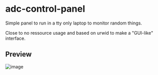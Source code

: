 # adc-control-panel
Simple panel to run in a tty only laptop to monitor random things.

Close to no ressource usage and based on urwid to make a "GUI-like" interface.

## Preview
![image](https://user-images.githubusercontent.com/42936037/141717592-e3ed128e-926c-4f22-99c8-1731c3bac4a2.png)
